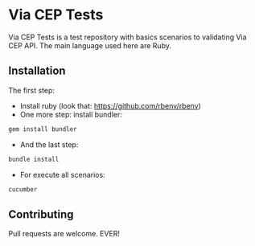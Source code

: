 # Via CEP Tests

Via CEP Tests is a test repository with basics scenarios to validating Via CEP API. The main language used here are Ruby.


## Installation

The first step:

- Install ruby (look that: https://github.com/rbenv/rbenv)
- One more step: install bundler:

```bash
gem install bundler
```
- And the last step:

```bash
bundle install
```
- For execute all scenarios:
```bash
cucumber
```

## Contributing
Pull requests are welcome. EVER!

